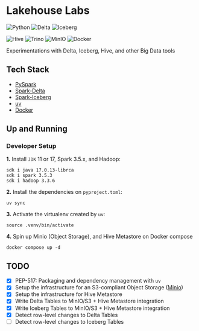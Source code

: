 # Lakehouse Labs

![Python](https://img.shields.io/badge/Python-3.12_|_3.11-4B8BBE.svg?style=flat&logo=python&logoColor=FFD43B&labelColor=306998)
![Delta](https://img.shields.io/badge/Delta_Lake-3.2-00ACD4?style=flat&logo=delta&logoColor=00ACD4&labelColor=262A30)
![Iceberg](https://img.shields.io/badge/Apache_Iceberg-1.7-CEEBF6?style=flat&logo=apachespark&logoColor=CEEBF6&labelColor=2C7BBF)

![Hive](https://img.shields.io/badge/Metastore-FDEE21?style=flat&logo=apachehive&logoColor=000000&labelColor=FDEE21)
![Trino](https://img.shields.io/badge/Presto-262A38?style=flat-square&logo=trino&logoColor=E8F5F5&labelColor=262A38)
![MinIO](https://img.shields.io/badge/MinIO-00091B?style=flat&logo=minio&logoColor=CF163D&labelColor=00091B)
![Docker](https://img.shields.io/badge/Docker-329DEE?style=flat&logo=docker&logoColor=white&labelColor=329DEE)

Experimentations with Delta, Iceberg, Hive, and other Big Data tools


## Tech Stack
- [PySpark](https://spark.apache.org/docs/latest/api/python/user_guide)
- [Spark-Delta](https://docs.delta.io/latest/quick-start.html)
- [Spark-Iceberg](https://iceberg.apache.org/spark-quickstart/)
- [uv](https://docs.astral.sh/uv/concepts/projects/dependencies/)
- [Docker](https://docs.docker.com/get-docker/)

## Up and Running

### Developer Setup

**1.** Install `JDK` 11 or 17, Spark 3.5.x, and Hadoop:
```shell
sdk i java 17.0.13-librca
sdk i spark 3.5.3
sdk i hadoop 3.3.6
```

**2.** Install the dependencies on `pyproject.toml`:
```shell
uv sync
```

**3.** Activate the virtualenv created by `uv`:
```shell
source .venv/bin/activate
```

**4.** Spin up Minio (Object Storage), and Hive Metastore on Docker compose
```shell
docker compose up -d
```

## TODO
- [x] PEP-517: Packaging and dependency management with `uv`
- [x] Setup the infrastructure for an S3-compliant Object Storage ([Minio](https://github.com/minio/minio))
- [x] Setup the infrastructure for Hive Metastore
- [x] Write Delta Tables to MinIO/S3 + Hive Metastore integration
- [x] Write Iceberg Tables to MinIO/S3 + Hive Metastore integration
- [x] Detect row-level changes to Delta Tables
- [ ] Detect row-level changes to Iceberg Tables

